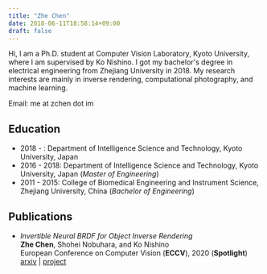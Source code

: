 ```yaml
---
title: "Zhe Chen"
date: 2018-06-11T18:58:14+09:00
draft: false
---
```


Hi, I am a Ph.D. student at Computer Vision Laboratory, Kyoto University, where I am supervised by Ko Nishino. I got my bachelor's degree in electrical engineering from Zhejiang University in 2018. My research interests are mainly in inverse rendering, computational photography, and machine learning.

Email: me at zchen dot im

## Education

-   2018 - : Department of Intelligence Science and Technology, Kyoto University, Japan
-   2016 - 2018: Department of Intelligence Science and Technology, Kyoto University, Japan (_Master of Engineering_)
-   2011 - 2015: College of Biomedical Engineering and Instrument Science, Zhejiang University, China (_Bachelor of Engineering_)

## Publications

-   _Invertible Neural BRDF for Object Inverse Rendering_ <br/>
    **Zhe Chen**, Shohei Nobuhara, and Ko Nishino <br/>
    European Conference on Computer Vision (**ECCV**), 2020 (**Spotlight**) <br/>
    [arxiv](https://arxiv.org/abs/2008.04030) | [project](https://vision.ist.i.kyoto-u.ac.jp/research/ibrdf)
